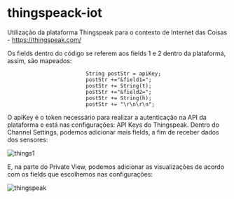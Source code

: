 # thingspeack-iot

Utilização da plataforma Thingspeak para o contexto de Internet das Coisas - https://thingspeak.com/

Os fields dentro do código se referem aos fields 1 e 2 dentro da plataforma, assim, são mapeados:

                             String postStr = apiKey;
                             postStr +="&field1=";
                             postStr += String(t);
                             postStr +="&field2=";
                             postStr += String(h);
                             postStr += "\r\n\r\n";
                            
O apiKey é o token necessário para realizar a autenticação na API da plataforma e está nas configurações: API Keys do Thingspeak.
Dentro do Channel Settings, podemos adicionar mais fields, a fim de receber dados dos sensores:

![things1](https://user-images.githubusercontent.com/2284795/74734446-51f15d80-522d-11ea-9bfc-7ccf00a43026.PNG)

E, na parte do Private View, podemos adicionar as visualizações de acordo com os fields que escolhemos nas configurações:

![thingspeak](https://user-images.githubusercontent.com/2284795/74734608-a694d880-522d-11ea-8763-82a5f0b274a3.PNG)



